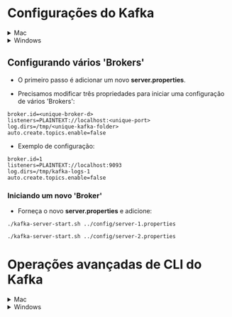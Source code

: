 # Configurações do Kafka

<details><summary>Mac</summary>
<p>

- Certifique-se de estar dentro do diretório bin.

## Inicie o Zookeeper e o Kafka Broker

-   Inicie o Zookeeper:

```
./zookeeper-server-start.sh ../config/zookeeper.properties
```

- Adicione as propriedades abaixo no server.properties (opcional):

```
listeners=PLAINTEXT://localhost:9092
auto.create.topics.enable=false
```

-   Inicie o Kafka Broker:

```
./kafka-server-start.sh ../config/server.properties
```

## Como criar um tópico?

```
./kafka-topics.sh --create --topic test-topic -zookeeper localhost:2181 --replication-factor 1 --partitions 4
```

## Como instanciar um Produtor no console?

### Sem chave:

```
./kafka-console-producer.sh --broker-list localhost:9092 --topic test-topic
```

### Com chave:

```
./kafka-console-producer.sh --broker-list localhost:9092 --topic test-topic --property "key.separator=-" --property "parse.key=true"
```

## Como instanciar um Consumidor no console?

### Sem chave:

```
./kafka-console-consumer.sh --bootstrap-server localhost:9092 --topic test-topic --from-beginning
```

### Com chave:

```
./kafka-console-consumer.sh --bootstrap-server localhost:9092 --topic test-topic --from-beginning -property "key.separator= - " --property "print.key=true"
```

### Com grupo de consumidores:

```
./kafka-console-consumer.sh --bootstrap-server localhost:9092 --topic test-topic --group <group-name>
```
</p>

</details>

<details><summary>Windows</summary>
<p>

- Certifique-se de estar dentro do diretório **bin/windows**.

## Inicie o Zookeeper e o Kafka Broker

-   Inicie o Zookeeper:

```
zookeeper-server-start.bat ..\..\config\zookeeper.properties
```

-   Inicie o Kafka Broker:

```
kafka-server-start.bat ..\..\config\server.properties
```

## Como criar um tópico?

```
kafka-topics.bat --create --topic test-topic -zookeeper localhost:2181 --replication-factor 1 --partitions 4
```

## Como instanciar um Produtor no console?

### Sem chave:

```
kafka-console-producer.bat --broker-list localhost:9092 --topic test-topic
```

### Com chave:

```
kafka-console-producer.bat --broker-list localhost:9092 --topic test-topic --property "key.separator=-" --property "parse.key=true"
```

## Como instanciar um Consumidor no console?

### Sem chave:

```
kafka-console-consumer.bat --bootstrap-server localhost:9092 --topic test-topic --from-beginning
```

### Com chave:

```
kafka-console-consumer.bat --bootstrap-server localhost:9092 --topic test-topic --from-beginning -property "key.separator= - " --property "print.key=true"
```

### Com grupo de consumidores:

```
kafka-console-consumer.bat --bootstrap-server localhost:9092 --topic test-topic --group <group-name>
```
</p>

</details>

## Configurando vários 'Brokers'

- O primeiro passo é adicionar um novo **server.properties**.

- Precisamos modificar três propriedades para iniciar uma configuração de vários 'Brokers':

```
broker.id=<unique-broker-d>
listeners=PLAINTEXT://localhost:<unique-port>
log.dirs=/tmp/<unique-kafka-folder>
auto.create.topics.enable=false
```

- Exemplo de configuração:

```
broker.id=1
listeners=PLAINTEXT://localhost:9093
log.dirs=/tmp/kafka-logs-1
auto.create.topics.enable=false
```

### Iniciando um novo 'Broker'

- Forneça o novo **server.properties** e adicione:

```
./kafka-server-start.sh ../config/server-1.properties
```

```
./kafka-server-start.sh ../config/server-2.properties
```

# Operações avançadas de CLI do Kafka

<details><summary>Mac</summary>
<p>

## Listar os tópicos em um cluster:

```
./kafka-topics.sh --zookeeper localhost:2181 --list
```

## Descreva o tópico:

- O comando abaixo pode ser usado para descrever todos os tópicos.

```
./kafka-topics.sh --zookeeper localhost:2181 --describe
```

- O comando abaixo pode ser usado para descrever um tópico específico.

```
./kafka-topics.sh --zookeeper localhost:2181 --describe --topic <topic-name>
```

## Alterar a réplica insíncrona mínima:
```
./kafka-topics.sh --alter --zookeeper localhost:2181 --topic library-events --config min.insync.replicas=2
```

## Deletar um tópico:

```
./kafka-topics.sh --zookeeper localhost:2181 --delete --topic test-topic
```
## Visualizar grupos de consumidores:

```
./kafka-consumer-groups.sh --bootstrap-server localhost:9092 --list
```

### Deslocamento de grupos de consumidores:

```
./kafka-consumer-groups.sh --bootstrap-server localhost:9092 --describe --group console-consumer-27773
```

## Visualizando o registro de 'commit':

```
./kafka-run-class.sh kafka.tools.DumpLogSegments --deep-iteration --files /tmp/kafka-logs/test-topic-0/00000000000000000000.log
```

## Configurando a réplica insíncrona mínima:

```
./kafka-configs.sh --alter --zookeeper localhost:2181 --entity-type topics --entity-name test-topic --add-config min.insync.replicas=2
```
</p>
</details>


<details><summary>Windows</summary>
<p>

- Certifique-se de estar dentro do diretório **bin/windows**.

## Listar os tópicos em um cluster:

```
kafka-topics.bat --zookeeper localhost:2181 --list
```

## Descreva o tópico

- O comando abaixo pode ser usado para descrever todos os tópicos:

```
kafka-topics.bat --zookeeper localhost:2181 --describe
```

- O comando abaixo pode ser usado para descrever um tópico específico:

```
kafka-topics.bat --zookeeper localhost:2181 --describe --topic <topic-name>
```

## Alterar a réplica insíncrona mínima:
```
kafka-topics.bat --alter --zookeeper localhost:2181 --topic library-events --config min.insync.replicas=2
```


## Deletar um tópico:

```
kafka-topics.bat --zookeeper localhost:2181 --delete --topic <topic-name>
```


## Visualizar grupos de consumidores:

```
kafka-consumer-groups.bat --bootstrap-server localhost:9092 --list
```

### Deslocamento de grupos de consumidores:

```
kafka-consumer-groups.bat --bootstrap-server localhost:9092 --describe --group console-consumer-27773
```

## Visualizando o registro de 'commit':

```
kafka-run-class.bat kafka.tools.DumpLogSegments --deep-iteration --files /tmp/kafka-logs/test-topic-0/00000000000000000000.log
```
</p>
</details>
